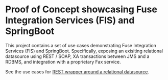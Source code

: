 Proof of Concept showcasing Fuse Integration Services (FIS) and SpringBoot
===========================


This project contains a set of use cases demonstrating Fuse Integration Services (FIS) and SpringBoot.  Specifically, exposing an exisiting relational datasource using REST / SOAP, XA transactions between JMS and a RDBMS, and integration with a proprietary Fax service.

See the use cases for [REST wrapper around a relational datasource](./fis-org-lookup-service/readme.md).
